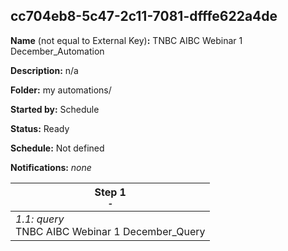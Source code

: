 ## cc704eb8-5c47-2c11-7081-dfffe622a4de

**Name** (not equal to External Key)**:** TNBC AIBC Webinar 1 December_Automation

**Description:** n/a

**Folder:** my automations/

**Started by:** Schedule

**Status:** Ready

**Schedule:** Not defined

**Notifications:** _none_


| Step 1<br>_<small>-</small>_ |
| --- |
| _1.1: query_<br>TNBC AIBC Webinar 1 December_Query |
